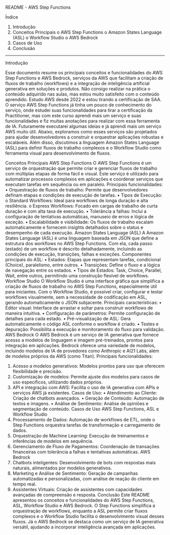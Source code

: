 README - AWS Step Functions

Índice
1.	Introdução
2.	Conceitos Principais
o	AWS Step Functions
o	Amazon States Language (ASL)
o	Workflow Studio
o	AWS Bedrock
3.	Casos de Uso
4.	Conclusão
________________________________________
Introdução

Esse documento resume os principais conceitos e funcionalidades do AWS Step Functions e AWS Bedrock, serviços da AWS que facilitam a criação de fluxos de trabalho (workflows) e a integração de inteligência artificial generativa em soluções e produtos.
Não consigo realizar na prática o conteúdo adquirido nas aulas, mas estou muito satisfeito com o conteúdo aprendido. Estudo AWS desde 2022 e estou tirando a certificação de SAA. 
O serviço AWS Step Functions já tinha um pouco de conhecimento do serviço, onde estudei suas funcionalidades para tirar a certificação da Practitioner, mas com este curso aprendi mais um serviço e suas funcionalidades e fiz muitas anotações para realizar com essa ferramenta de IA. Futuramente executarei algumas ideias e já aprendi mais um serviço AWS muito útil.
Abaixo, exploramos como esses serviços são projetados para ajudar desenvolvedores a construir e orquestrar aplicações robustas e escaláveis. Além disso, discutimos a linguagem Amazon States Language (ASL) para definir fluxos de trabalho complexos e o Workflow Studio como ferramenta visual para desenvolvimento de fluxos.

Conceitos Principais
AWS Step Functions
O AWS Step Functions é um serviço de orquestração que permite criar e gerenciar fluxos de trabalho com múltiplas etapas de forma fácil e visual. Este serviço é utilizado para automatizar processos complexos em aplicações e coordenar serviços que executam tarefas em sequência ou em paralelo.
Principais funcionalidades:
•	Orquestração de fluxos de trabalho: Permite que desenvolvedores definam etapas e condições de execução de tarefas.
•	Tipos de Execução:
o	Standard Workflows: Ideal para workflows de longa duração e alta resiliência.
o	Express Workflows: Focado em cargas de trabalho de curta duração e com alta taxa de execução.
•	Tolerância a falhas: Inclui a configuração de tentativas automáticas, manuseio de erros e lógica de exceção.
•	Escalabilidade e visibilidade: Os fluxos de trabalho escalam automaticamente e fornecem insights detalhados sobre o status e desempenho de cada execução.
Amazon States Language (ASL)
A Amazon States Language (ASL) é uma linguagem baseada em JSON que define a estrutura dos workflows no AWS Step Functions. Com ela, cada passo (estado) de um workflow é descrito detalhadamente, incluindo as condições de execução, transições, falhas e exceções.
Componentes principais do ASL:
•	Estados: Etapas que representam tarefas, condicional (Choice), paralelismo, entre outros.
•	Transições: Define o fluxo e a lógica de navegação entre os estados.
•	Tipos de Estados: Task, Choice, Parallel, Wait, entre outros, permitindo uma construção flexível de workflows.
Workflow Studio
O Workflow Studio é uma interface gráfica que simplifica a criação de fluxos de trabalho no AWS Step Functions, especialmente útil para iniciantes. Com o Workflow Studio, é possível criar, configurar e testar workflows visualmente, sem a necessidade de codificação em ASL, gerando automaticamente o JSON subjacente.
Principais características:
•	Editor visual: Interface de arrastar e soltar para construir workflows de maneira intuitiva.
•	Configuração de parâmetros: Permite configuração de detalhes para cada estado.
•	Pré-visualização de ASL: Gera automaticamente o código ASL conforme o workflow é criado.
•	Testes e depuração: Possibilita a execução e monitoramento do fluxo para validação.
AWS Bedrock
O AWS Bedrock é um serviço de IA generativa que fornece acesso a modelos de linguagem e imagem pré-treinados, prontos para integração em aplicações. Bedrock oferece uma variedade de modelos, incluindo modelos de IA de provedores como Anthropic e AI21 Labs, além de modelos próprios da AWS (como Titan).
Principais funcionalidades:
1.	Acesso a modelos generativos: Modelos prontos para uso que oferecem flexibilidade e precisão.
2.	Customização de modelos: Permite ajuste dos modelos para casos de uso específicos, utilizando dados próprios.
3.	API e integração com AWS: Facilita o uso de IA generativa com APIs e serviços AWS já existentes.
Casos de Uso:
•	Atendimento ao Cliente: Criação de chatbots avançados.
•	Geração de Conteúdo: Automação de textos e imagens.
•	Análise de Sentimento: Análise de opiniões e segmentação de conteúdo.
Casos de Uso
AWS Step Functions, ASL e Workflow Studio
1.	Processamento de Dados: Automação de workflows de ETL, onde o Step Functions orquestra tarefas de transformação e carregamento de dados.
2.	Orquestração de Machine Learning: Execução de treinamentos e inferências de modelos em sequência.
3.	Gerenciamento de Fluxo de Pagamentos: Coordenação de transações financeiras com tolerância a falhas e tentativas automáticas.
AWS Bedrock
1.	Chatbots inteligentes: Desenvolvimento de bots com respostas mais naturais, alimentados por modelos generativos.
2.	Marketing e Análise de Sentimento: Geração de campanhas automatizadas e personalizadas, com análise de reação do cliente em tempo real.
3.	Assistentes Virtuais: Criação de assistentes com capacidades avançadas de compreensão e resposta.
Conclusão
Este README apresentou os conceitos e funcionalidades do AWS Step Functions, ASL, Workflow Studio e AWS Bedrock. O Step Functions simplifica a orquestração de workflows, enquanto a ASL permite criar fluxos complexos e o Workflow Studio facilita o desenvolvimento visual desses fluxos. Já o AWS Bedrock se destaca como um serviço de IA generativa versátil, ajudando a incorporar inteligência avançada em aplicações.

